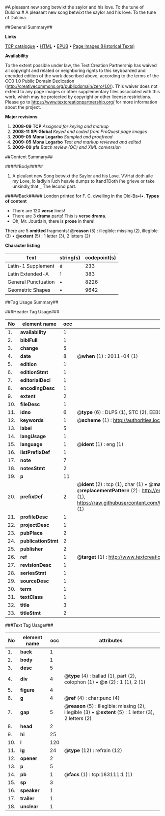 #A pleasant new song betwixt the saylor and his love. To the tune of Dulcina.#
A pleasant new song betwixt the saylor and his love. To the tune of Dulcina.

##General Summary##

**Links**

[TCP catalogue](http://www.ota.ox.ac.uk/tcp/)  • 
[HTML](http://tei.it.ox.ac.uk/tcp/Texts-HTML/free/B00/B00731.html)  • 
[EPUB](http://tei.it.ox.ac.uk/tcp/Texts-EPUB/free/B00/B00731.epub) • 
[Page images (Historical Texts)](https://historicaltexts.jisc.ac.uk/eebo-99884423e)

**Availability**

To the extent possible under law, the Text Creation Partnership has waived all copyright and related or neighboring rights to this keyboarded and encoded edition of the work described above, according to the terms of the CC0 1.0 Public Domain Dedication (http://creativecommons.org/publicdomain/zero/1.0/). This waiver does not extend to any page images or other supplementary files associated with this work, which may be protected by copyright or other license restrictions. Please go to https://www.textcreationpartnership.org/ for more information about the project.

**Major revisions**

1. __2008-09__ __TCP__ *Assigned for keying and markup*
1. __2008-11__ __SPi Global__ *Keyed and coded from ProQuest page images*
1. __2009-05__ __Mona Logarbo__ *Sampled and proofread*
1. __2009-05__ __Mona Logarbo__ *Text and markup reviewed and edited*
1. __2009-09__ __pfs__ *Batch review (QC) and XML conversion*

##Content Summary##

#####Body#####

1. A pleaſant new Song betwixt the Saylor and his Love.
VVHat doth aile my Love, ſo ſadlyin ſuch heavie dumps to ſtand?Doth ſhe grieve or take unkindly,that
    _ The ſecond part.

#####Back#####
London printed for F. C. dwelling in the Old-Ba•l•.
**Types of content**

  * There are 120 **verse** lines!
  * There are 3 **drama** parts! This is **verse drama**.
  * Oh, Mr. Jourdain, there is **prose** in there!

There are 5 **omitted** fragments! 
 @__reason__ (5) : illegible: missing (2), illegible (3)  •  @__extent__ (5) : 1 letter (3), 2 letters (2)

**Character listing**


|Text|string(s)|codepoint(s)|
|---|---|---|
|Latin-1 Supplement|é|233|
|Latin Extended-A|ſ|383|
|General Punctuation|•|8226|
|Geometric Shapes|▪|9642|

##Tag Usage Summary##

###Header Tag Usage###

|No|element name|occ|attributes|
|---|---|---|---|
|1.|__availability__|1||
|2.|__biblFull__|1||
|3.|__change__|5||
|4.|__date__|8| @__when__ (1) : 2011-04 (1)|
|5.|__edition__|1||
|6.|__editionStmt__|1||
|7.|__editorialDecl__|1||
|8.|__encodingDesc__|1||
|9.|__extent__|2||
|10.|__fileDesc__|1||
|11.|__idno__|6| @__type__ (6) : DLPS (1), STC (2), EEBO-CITATION (1), PROQUEST (1), VID (1)|
|12.|__keywords__|1| @__scheme__ (1) : http://authorities.loc.gov/ (1)|
|13.|__label__|5||
|14.|__langUsage__|1||
|15.|__language__|1| @__ident__ (1) : eng (1)|
|16.|__listPrefixDef__|1||
|17.|__note__|7||
|18.|__notesStmt__|2||
|19.|__p__|11||
|20.|__prefixDef__|2| @__ident__ (2) : tcp (1), char (1)  •  @__matchPattern__ (2) : ([0-9\-]+):([0-9IVX]+) (1), (.+) (1)  •  @__replacementPattern__ (2) : http://eebo.chadwyck.com/downloadtiff?vid=$1&page=$2 (1), https://raw.githubusercontent.com/textcreationpartnership/Texts/master/tcpchars.xml#$1 (1)|
|21.|__profileDesc__|1||
|22.|__projectDesc__|1||
|23.|__pubPlace__|2||
|24.|__publicationStmt__|2||
|25.|__publisher__|2||
|26.|__ref__|1| @__target__ (1) : http://www.textcreationpartnership.org/docs/. (1)|
|27.|__revisionDesc__|1||
|28.|__seriesStmt__|1||
|29.|__sourceDesc__|1||
|30.|__term__|1||
|31.|__textClass__|1||
|32.|__title__|3||
|33.|__titleStmt__|2||


###Text Tag Usage###

|No|element name|occ|attributes|
|---|---|---|---|
|1.|__back__|1||
|2.|__body__|1||
|3.|__desc__|5||
|4.|__div__|4| @__type__ (4) : ballad (1), part (2), colophon (1)  •  @__n__ (2) : 1 (1), 2 (1)|
|5.|__figure__|4||
|6.|__g__|4| @__ref__ (4) : char:punc (4)|
|7.|__gap__|5| @__reason__ (5) : illegible: missing (2), illegible (3)  •  @__extent__ (5) : 1 letter (3), 2 letters (2)|
|8.|__head__|2||
|9.|__hi__|25||
|10.|__l__|120||
|11.|__lg__|24| @__type__ (12) : refrain (12)|
|12.|__opener__|2||
|13.|__p__|5||
|14.|__pb__|1| @__facs__ (1) : tcp:183111:1 (1)|
|15.|__sp__|3||
|16.|__speaker__|1||
|17.|__trailer__|1||
|18.|__unclear__|1||
